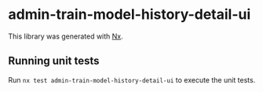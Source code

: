 # admin-train-model-history-detail-ui

This library was generated with [Nx](https://nx.dev).

## Running unit tests

Run `nx test admin-train-model-history-detail-ui` to execute the unit tests.
